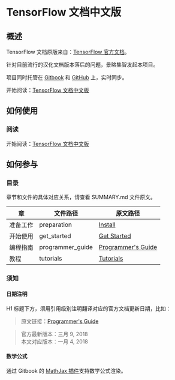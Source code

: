 # TensorFlow 文档中文版

## 概述

TensorFlow 文档原版来自：[TensorFlow 官方文档](https://www.tensorflow.org)。

针对目前流行的汉化文档版本落后的问题，景略集智发起本项目。

项目同时托管在 [Gitbook](https://www.gitbook.com/book/jinglue/tensorflow-guide/details) 和 [GitHub](https://github.com/Jinglue/TensorFlow-Guide) 上，实时同步。

开始阅读：[TensorFlow 文档中文版](https://jinglue.gitbooks.io/tensorflow-guide/content/)

## 如何使用

### 阅读

开始阅读：[TensorFlow 文档中文版](https://jinglue.gitbooks.io/tensorflow-guide/content/)

## 如何参与

### 目录

章节和文件的具体对应关系，请查看 SUMMARY.md 文件原文。

| 章    | 文件路径             | 原文路径                                     |
| ---- | ---------------- | ---------------------------------------- |
| 准备工作 | preparation      | [Install](https://www.tensorflow.org/install/) |
| 开始使用 | get_started      | [Get Started](https://www.tensorflow.org/get_started/) |
| 编程指南 | programmer_guide | [Programmer's Guide](https://www.tensorflow.org/programmers_guide/) |
| 教程   | tutorials        | [Tutorials](https://www.tensorflow.org/tutorials/) |

### 须知

#### 日期注明

H1 标题下方，须用引用级别注明翻译对应的官方文档更新日期，比如：

> 原文链接：[Programmer's Guide](https://www.tensorflow.org/programmers_guide/)

> 官方最新版本：三月 9, 2018  
> 本文对应版本：一月 4, 2018

#### 数学公式

通过 Gitbook 的 [MathJax 插件](https://github.com/GitbookIO/plugin-mathjax)支持数学公式渲染。